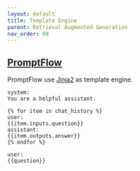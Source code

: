 ```yaml
---
layout: default
title: Template Engine
parent: Retrieval Augmented Generation
nav_order: 99
---
```


## [PromptFlow](https://github.com/microsoft/promptflow)

PromptFlow use [Jinja2](https://jinja.palletsprojects.com/en/3.0.x/) as template engine.

```jinja2
system:
You are a helpful assistant.

{% for item in chat_history %}
user:
{{item.inputs.question}}
assistant:
{{item.outputs.answer}}
{% endfor %}

user:
{{question}}
````
